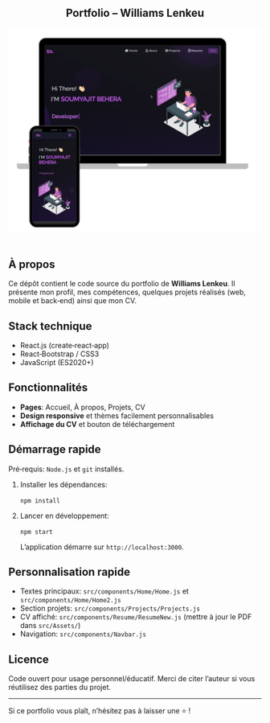 <h2 align="center">
  Portfolio – Williams Lenkeu<br/>
</h2>
<div align="center">
  <img alt="Aperçu" src="./Images/readme-img1.png" />
</div>

<br/>

## À propos

Ce dépôt contient le code source du portfolio de **Williams Lenkeu**. 
Il présente mon profil, mes compétences, quelques projets réalisés (web, mobile et back‑end) ainsi que mon CV.

## Stack technique

- React.js (create‑react‑app)
- React‑Bootstrap / CSS3
- JavaScript (ES2020+)

## Fonctionnalités

- **Pages**: Accueil, À propos, Projets, CV
- **Design responsive** et thèmes facilement personnalisables
- **Affichage du CV** et bouton de téléchargement

## Démarrage rapide

Pré‑requis: `Node.js` et `git` installés.

1. Installer les dépendances:

   `npm install`

2. Lancer en développement:

   `npm start`

   L’application démarre sur `http://localhost:3000`.

## Personnalisation rapide

- Textes principaux: `src/components/Home/Home.js` et `src/components/Home/Home2.js`
- Section projets: `src/components/Projects/Projects.js`
- CV affiché: `src/components/Resume/ResumeNew.js` (mettre à jour le PDF dans `src/Assets/`)
- Navigation: `src/components/Navbar.js`

## Licence

Code ouvert pour usage personnel/éducatif. Merci de citer l’auteur si vous réutilisez des parties du projet.

---

Si ce portfolio vous plaît, n’hésitez pas à laisser une ⭐ !

